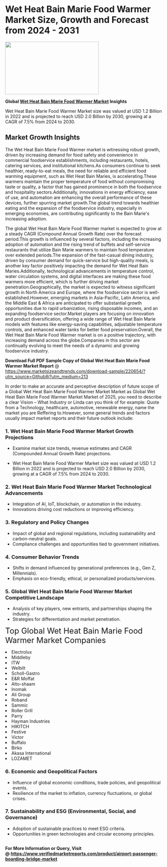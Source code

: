 <H1>Wet Heat Bain Marie Food Warmer Market Size, Growth and Forecast from 2024 - 2031</H1><img class="aligncenter size-medium wp-image-584254" src="https://thirdeyenews.in/wp-content/uploads/2024/09/Global-Market-Research-300x168.jpeg" alt="" width="300" height="168" /><p><strong>Global&nbsp;<a href="https://www.marketsizeandtrends.com/download-sample/220654/?utm_source=Github8j?utm_medium=213">Wet Heat Bain Marie Food Warmer Market</a> Insights</strong></p><p>Wet Heat Bain Marie Food Warmer Market size was valued at USD 1.2 Billion in 2022 and is projected to reach USD 2.0 Billion by 2030, growing at a CAGR of 7.5% from 2024 to 2030.</p><p><h2>Market Growth Insights</h2> <p>The Wet Heat Bain Marie Food Warmer market is witnessing robust growth, driven by increasing demand for food safety and convenience in commercial foodservice establishments, including restaurants, hotels, catering services, and institutional kitchens.As consumers continue to seek healthier, ready-to-eat meals, the need for reliable and efficient food warming equipment, such as Wet Heat Bain Maries, is accelerating.These warmers maintain the proper temperature of food without compromising taste or quality, a factor that has gained prominence in both the foodservice and hospitality sectors.Additionally, innovations in energy efficiency, ease of use, and automation are enhancing the overall performance of these devices, further spurring market growth.The global trend towards healthier eating and the expansion of the foodservice industry, especially in emerging economies, are contributing significantly to the Bain Marie's increasing adoption.</p> <p>The global Wet Heat Bain Marie Food Warmer market is expected to grow at a steady CAGR (Compound Annual Growth Rate) over the forecast period.This growth is influenced by several factors, including the increasing adoption of automation and the rising trend of buffets and self-service restaurants that utilize Bain Marie warmers to maintain food temperature over extended periods.The expansion of the fast-casual dining industry, driven by consumer demand for quick-service but high-quality meals, is another key factor positively impacting the demand for Wet Heat Bain Maries.Additionally, technological advancements in temperature control, water circulation systems, and digital interfaces are making these food warmers more efficient, which is further driving market penetration.Geographically, the market is expected to witness significant growth in North America and Europe, where the foodservice sector is well-established.However, emerging markets in Asia-Pacific, Latin America, and the Middle East & Africa are anticipated to offer substantial growth opportunities due to rapid urbanization, rising disposable incomes, and an expanding foodservice sector.Market players are focusing on innovation and product diversification, offering a wide range of Wet Heat Bain Marie models with features like energy-saving capabilities, adjustable temperature controls, and enhanced water tanks for better food preservation.Overall, the Wet Heat Bain Marie Food Warmer market is on a positive trajectory, with increasing demand across the globe.Companies in this sector are continually evolving to meet the needs of a dynamic and growing foodservice industry.</p> <p><span class=""><strong>Download Full PDF Sample Copy of Global Wet Heat Bain Marie Food Warmer Market Report</strong> @ <a href="https://www.marketsizeandtrends.com/download-sample/220654/?utm_source=Github8j?utm_medium=213" target="_blank">https://www.marketsizeandtrends.com/download-sample/220654/?utm_source=Github8j?utm_medium=213</a></span></p><p>In order to make an accurate and perceptive description of future scope of a Global&nbsp;Wet Heat Bain Marie Food Warmer Market Market as Global&nbsp;Wet Heat Bain Marie Food Warmer Market Market of 2025, you need to describe a clear Vision &ndash; What Industry or Linda can you think of for example: Quote from a Technology, healthcare, automotive, renewable energy, name the market you are Reffering to.However, some general trends and factors usually impact market reports and their future outlook include:</p><h3>1.&nbsp;<strong>Wet Heat Bain Marie Food Warmer Market Growth Projections</strong></h3><ul><li>Examine market size trends, revenue estimates and CAGR (Compounded Annual Growth Rate) projections.</li><li><p>Wet Heat Bain Marie Food Warmer Market size was valued at USD 1.2 Billion in 2022 and is projected to reach USD 2.0 Billion by 2030, growing at a CAGR of 7.5% from 2024 to 2030.</p></li></ul><h3>2.&nbsp;<strong>Wet Heat Bain Marie Food Warmer Market Technological Advancements</strong></h3><ul><li>Integration of AI, IoT, blockchain, or automation in the industry.</li><li>Innovations driving cost reductions or improving efficiency.</li></ul><h3>3.&nbsp;<strong>Regulatory and Policy Changes</strong></h3><ul><li>Impact of global and regional regulations, including sustainability and carbon-neutral goals.</li><li>Compliance challenges and opportunities tied to government initiatives.</li></ul><h3>4.&nbsp;<strong>Consumer Behavior Trends</strong></h3><ul><li>Shifts in demand influenced by generational preferences (e.g., Gen Z, Millennials).</li><li>Emphasis on eco-friendly, ethical, or personalized products/services.</li></ul><h3>5.&nbsp;<strong>Global Wet Heat Bain Marie Food Warmer Market Competitive Landscape</strong></h3><ul><li>Analysis of key players, new entrants, and partnerships shaping the industry.</li><li>Strategies for differentiation and market penetration.</li></ul><p data-pm-slice="1 1 []"><span style="color: inherit; font-family: inherit; font-size: 25px;">Top Global Wet Heat Bain Marie Food Warmer Market Companies</span></p><div class="" data-test-id=""><p><li>Electrolux</li><li> Middleby</li><li> ITW</li><li> Welbilt</li><li> Scholl-Gastro</li><li> E&R Moffat</li><li> Alto-shaam</li><li> Inomak</li><li> Ali Group</li><li> Roband</li><li> Sammic</li><li> Roller Grill</li><li> Parry</li><li> Hayman Industries</li><li> HIKITCH</li><li> Festive</li><li> Victor</li><li> Buffalo</li><li> Birko</li><li> Akasa International</li><li> LOZAMET</li></p></div><h3>6.&nbsp;<strong>Economic and Geopolitical Factors</strong></h3><ul><li>Influence of global economic conditions, trade policies, and geopolitical events.</li><li>Resilience of the market to inflation, currency fluctuations, or global crises.</li></ul><h3>7.&nbsp;<strong>Sustainability and ESG (Environmental, Social, and Governance)</strong></h3><ul><li>Adoption of sustainable practices to meet ESG criteria.</li><li>Opportunities in green technologies and circular economy principles.</li></ul><h2><strong style="font-size: 14px;">For More Information or Query, Visit @&nbsp;</strong><a style="background-color: #ffffff; font-size: 14px;" href="https://www.marketsizeandtrends.com/report/wet-heat-bain-marie-food-warmer-market/" target="_blank">https://www.verifiedmarketreports.com/product/airport-passenger-boarding-bridge-market</a></h2>